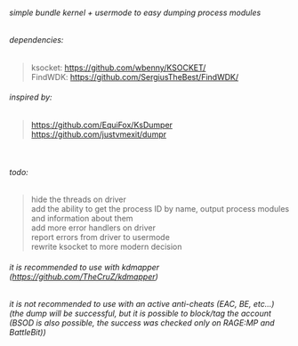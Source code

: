 ###### simple bundle kernel + usermode to easy dumping process modules

###### dependencies:
> ksocket: https://github.com/wbenny/KSOCKET/ <br>
> FindWDK: https://github.com/SergiusTheBest/FindWDK/ <br>

###### inspired by:
> https://github.com/EquiFox/KsDumper <br>
> https://github.com/justvmexit/dumpr <br>
<br>

###### todo:
> hide the threads on driver <br>
> add the ability to get the process ID by name, output process modules and information about them <br> 
> add more error handlers on driver <br>
> report errors from driver to usermode <br>
> rewrite ksocket to more modern decision <br>

###### it is recommended to use with kdmapper (https://github.com/TheCruZ/kdmapper)
###### it is not recommended to use with an active anti-cheats (EAC, BE, etc...) (the dump will be successful, but it is possible to block/tag the account (BSOD is also possible, the success was checked only on RAGE:MP and BattleBit))
